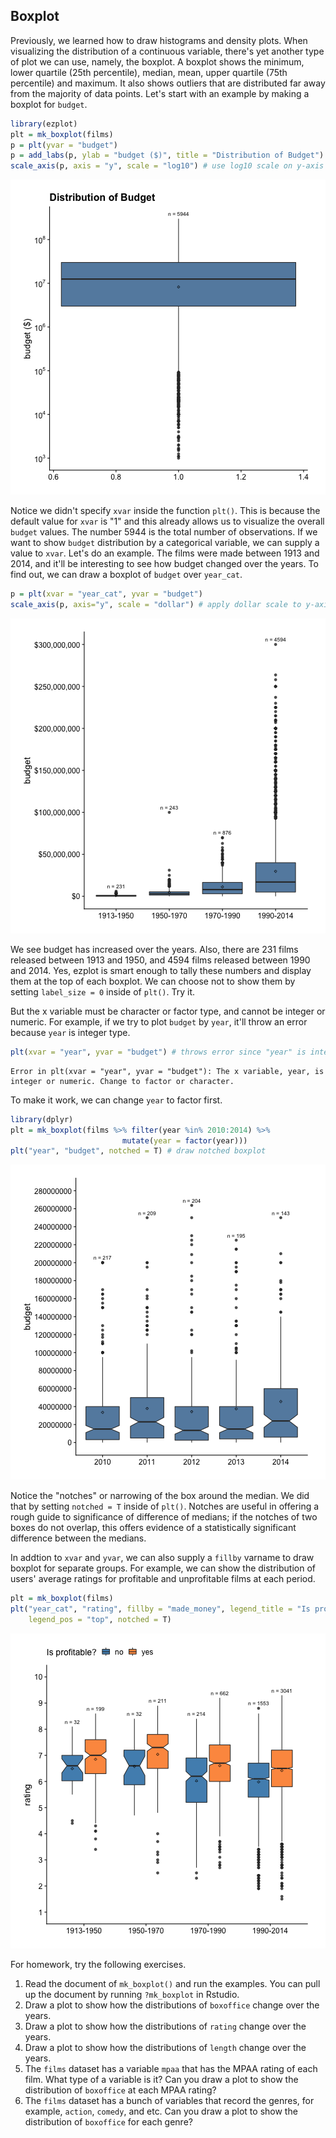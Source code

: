 ## Boxplot

Previously, we learned how to draw histograms and density plots. When visualizing 
the distribution of a continuous variable, there's yet another type of plot we 
can use, namely, the boxplot. A boxplot shows the minimum, lower quartile 
(25th percentile), median, mean, upper quartile (75th percentile) and maximum.
It also shows outliers that are distributed far away from the majority of data 
points. Let's start with an example by making a boxplot for `budget`.

```r
library(ezplot)
plt = mk_boxplot(films)
p = plt(yvar = "budget")
p = add_labs(p, ylab = "budget ($)", title = "Distribution of Budget") 
scale_axis(p, axis = "y", scale = "log10") # use log10 scale on y-axis
```

![Distribution of Budget](images/boxplot_budget-1.png)

Notice we didn't specify `xvar` inside the function `plt()`. This is because 
the default value for `xvar` is "1" and this already allows us to visualize 
the overall `budget` values. The number 5944 is the total number of 
observations. If we want to show `budget` distribution by a categorical 
variable, we can supply a value to `xvar`. Let's do an example. 
The films were made between 1913 and 2014, and it'll be interesting to see how 
budget changed over the years. To find out, we can draw a boxplot of `budget` 
over `year_cat`. 

```r
p = plt(xvar = "year_cat", yvar = "budget")
scale_axis(p, axis="y", scale = "dollar") # apply dollar scale to y-axis 
```

![Distribution of Budget Over the Years](images/boxplot_bt_vs_year_cat_p1-1.png)

We see budget has increased over the years. Also, there are 231 films released 
between 1913 and 1950, and 4594 films released between 1990 and 2014. Yes, 
ezplot is smart enough to tally these numbers and display them at the top of 
each boxplot. We can choose not to show them by setting `label_size = 0` inside
of `plt()`. Try it.  

But the x variable must be character or factor type, and cannot be integer or 
numeric. For example, if we try to plot `budget` by `year`,  it'll throw an 
error because `year` is integer type.

```r
plt(xvar = "year", yvar = "budget") # throws error since "year" is integer
```

```
Error in plt(xvar = "year", yvar = "budget"): The x variable, year, is integer or numeric. Change to factor or character.
```

To make it work, we can change `year` to factor first. 

```r
library(dplyr)
plt = mk_boxplot(films %>% filter(year %in% 2010:2014) %>%
                         mutate(year = factor(year)))
plt("year", "budget", notched = T) # draw notched boxplot
```

![Distribution of Budget 2010 to 2014](images/boxplot_bt_vs_year_p1-1.png)

Notice the "notches" or narrowing of the box around the median. We did that by 
setting `notched = T` inside of `plt()`. Notches are useful in offering a rough 
guide to significance of difference of medians; if the notches of two boxes do 
not overlap, this offers evidence of a statistically significant difference 
between the medians.

In addtion to `xvar` and `yvar`, we can also supply a `fillby` varname to
draw boxplot for separate groups. For example, we can show the distribution 
of users' average ratings for profitable and unprofitable films at each period.

```r
plt = mk_boxplot(films)
plt("year_cat", "rating", fillby = "made_money", legend_title = "Is profitable?",
    legend_pos = "top", notched = T)
```

![Distribution of Avg Ratings, profitable vs. unprofitable films.](images/boxplot_rating_vs_year_cat_by_made_money-1.png)

For homework, try the following exercises.

1. Read the document of `mk_boxplot()` and run the examples. You can pull up the 
document by running `?mk_boxplot` in Rstudio. 
2. Draw a plot to show how the distributions of `boxoffice` change over the years.
3. Draw a plot to show how the distributions of `rating` change over the years.
4. Draw a plot to show how the distributions of `length` change over the years.
5. The `films` dataset has a variable `mpaa` that has the MPAA rating of each 
film. What type of a variable is it? Can you draw a plot to show the 
distribution of `boxoffice` at each MPAA rating?
6. The `films` dataset has a bunch of variables that record the genres, 
for example, `action`, `comedy`, and etc. Can you draw a plot to show the 
distribution of `boxoffice` for each genre?
